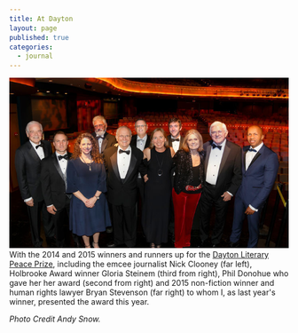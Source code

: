 ```yaml
---
title: At Dayton
layout: page
published: true
categories:
  - journal
---
```


![](/uploads/versions/dlpp20015-9004---x----700-426x---.jpg)With the 2014 and 2015 winners and runners up for the [Dayton Literary Peace Prize](http://daytonliterarypeaceprize.org/), including the emcee journalist Nick Clooney (far left), Holbrooke Award winner Gloria Steinem (third from right), Phil Donohue who gave her her award (second from right) and 2015 non-fiction winner and human rights lawyer Bryan Stevenson (far right) to whom I, as last year's winner, presented the award this year.&nbsp;

*Photo Credit Andy Snow.*

&nbsp;

&nbsp;